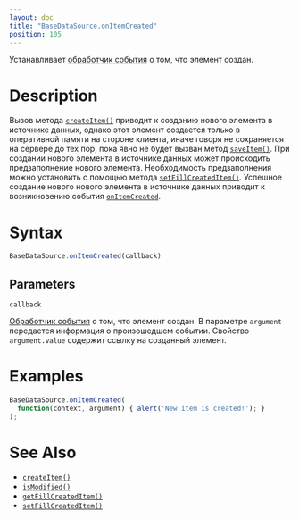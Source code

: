 ```yaml
---
layout: doc
title: "BaseDataSource.onItemCreated"
position: 105
---
```


Устанавливает [обработчик события](../../../KeyConcepts/Script/) о том, что элемент создан.

# Description

Вызов метода [`createItem()`](../BaseDataSource.createItem/) приводит к созданию нового элемента в
источнике данных, однако этот элемент создается только в оперативной памяти на стороне клиента, иначе
говоря не сохраняется на сервере до тех пор, пока явно не будет вызван метод [`saveItem()`](../BaseDataSource.saveItem/).
При создании нового элемента в источнике данных может происходить предзаполнение нового элемента.
Необходимость предзаполнения можно установить с помощью метода [`setFillCreatedItem()`](../BaseDataSource.setFillCreatedItem/).
Успешное создание нового нового элемента в источнике данных приводит к возникновению события
[`onItemCreated`](../BaseDataSource.onItemCreated/).

# Syntax

```js
BaseDataSource.onItemCreated(callback)
```

## Parameters

`callback`

[Обработчик события](../../../KeyConcepts/Script/) о том, что элемент создан. В параметре `argument`
передается информация о произошедшем событии. Свойство `argument.value` содержит ссылку на созданный
элемент.

# Examples

```js
BaseDataSource.onItemCreated(
  function(context, argument) { alert('New item is created!'); }
);
```

# See Also

* [`createItem()`](../BaseDataSource.createItem/)
* [`isModified()`](../BaseDataSource.isModified/)
* [`getFillCreatedItem()`](../BaseDataSource.getFillCreatedItem/)
* [`setFillCreatedItem()`](../BaseDataSource.setFillCreatedItem/)
